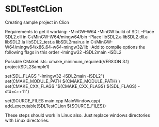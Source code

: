 # SDLTestCLion
Creating sample project in Clion

Requirements to get it working:
-MinGW-W64
-MinGW build of SDL
-Place SDL2.dll in C:/MinGW-W64/mingw64/bin
-Place 
  libSDL2.a
  libSDL2.dll.a
  libSDL2.la
  libSDL2_test.a
  libSDL2main.a
in C:/MinGW-W64/mingw64/x86_64-w64-mingw32/lib
-Add to compile options the following flags in this order
  -lmingw32 -lSDL2main -lSDL2

Possible CMakeLists:
cmake_minimum_required(VERSION 3.1)
project(SDL2Sample1)

set(SDL_FLAGS "-lmingw32 -lSDL2main -lSDL2")
set(CMAKE_MODULE_PATH ${CMAKE_MODULE_PATH} )
set(CMAKE_CXX_FLAGS "${CMAKE_CXX_FLAGS} ${SDL_FLAGS} -std=c++11")

set(SOURCE_FILES main.cpp MainWindow.cpp)
add_executable(SDLTestCLion ${SOURCE_FILES})

These steps should work in Linux also. Just replace windows directories with Linux directories.
